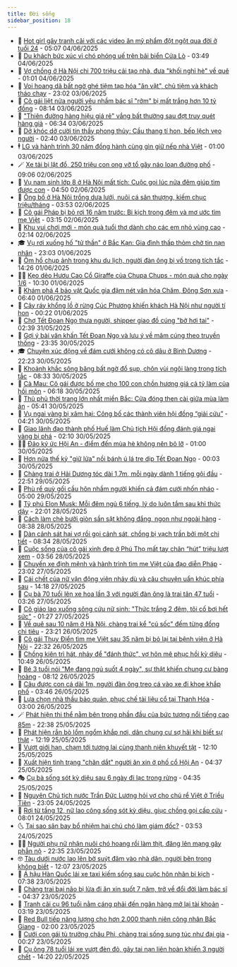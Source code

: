 ```yaml
---
title: Đời sống
sidebar_position: 18
---
```


<!-- dantri-doi-song:START -->
- 🥳 [Hot girl gây tranh cãi với các video ăn mỹ phẩm đột ngột qua đời ở tuổi 24](https://dantri.com.vn/doi-song/hot-girl-gay-tranh-cai-voi-cac-video-an-my-pham-dot-ngot-qua-doi-o-tuoi-24-20250604112607023.htm) - 05:07 04/06/2025
- 🌁 [Du khách bức xúc vì chó phóng uế trên bãi biển Cửa Lò](https://dantri.com.vn/doi-song/du-khach-buc-xuc-vi-cho-phong-ue-tren-bai-bien-cua-lo-20250604093623140.htm) - 03:49 04/06/2025
- 👀 [Vợ chồng ở Hà Nội chi 700 triệu cải tạo nhà, đưa &quot;khối nghỉ hè&quot; về quê](https://dantri.com.vn/doi-song/vo-chong-o-ha-noi-chi-700-trieu-cai-tao-nha-dua-khoi-nghi-he-ve-que-20250603192049063.htm) - 01:01 04/06/2025
- 🐻 [Voi hoang dã bất ngờ ghé tiệm tạp hóa &quot;ăn vặt&quot;, chủ tiệm và khách tháo chạy](https://dantri.com.vn/doi-song/voi-hoang-da-bat-ngo-ghe-tiem-tap-hoa-an-vat-chu-tiem-va-khach-thao-chay-20250603152536857.htm) - 23:02 03/06/2025
- 🦅 [Cô gái liệt nửa người yêu nhầm bác sĩ &quot;rởm&quot; bị mất trắng hơn 10 tỷ đồng](https://dantri.com.vn/doi-song/co-gai-liet-nua-nguoi-yeu-nham-bac-si-rom-bi-mat-trang-hon-10-ty-dong-20250603120104449.htm) - 08:14 03/06/2025
- 🦩 [&quot;Thiên đường hàng hiệu giá rẻ&quot; vắng bất thường sau đợt truy quét hàng giả](https://dantri.com.vn/doi-song/thien-duong-hang-hieu-gia-re-vang-bat-thuong-sau-dot-truy-quet-hang-gia-20250603025433257.htm) - 06:34 03/06/2025
- 🦏 [Dở khóc dở cười tin thầy phong thủy: Cầu thang tí hon, bếp lệch vẹo người](https://dantri.com.vn/doi-song/do-khoc-do-cuoi-tin-thay-phong-thuy-cau-thang-ti-hon-bep-lech-veo-nguoi-20250602204620672.htm) - 02:40 03/06/2025
- 🕴 [LG và hành trình 30 năm đồng hành cùng gìn giữ nếp nhà Việt](https://dantri.com.vn/doi-song/lg-va-hanh-trinh-30-nam-dong-hanh-cung-gin-giu-nep-nha-viet-20250602154052513.htm) - 01:00 03/06/2025
- 🪄 [Xe tải bị lật đổ, 250 triệu con ong vỡ tổ gây náo loạn đường phố](https://dantri.com.vn/doi-song/xe-tai-bi-lat-do-250-trieu-con-ong-vo-to-gay-nao-loan-duong-pho-20250602100923706.htm) - 09:06 02/06/2025
- 🚦 [Vụ nam sinh lớp 8 ở Hà Nội mất tích: Cuộc gọi lúc nửa đêm giúp tìm được con](https://dantri.com.vn/doi-song/vu-nam-sinh-lop-8-o-ha-noi-mat-tich-cuoc-goi-luc-nua-dem-giup-tim-duoc-con-20250602110444256.htm) - 04:50 02/06/2025
- 🤔 [Ông bố ở Hà Nội trồng dưa lưới, nuôi cá sân thượng, kiếm chục triệu/tháng](https://dantri.com.vn/doi-song/ong-bo-o-ha-noi-trong-dua-luoi-nuoi-ca-san-thuong-kiem-chuc-trieuthang-20250530132715033.htm) - 03:53 02/06/2025
- 🚦 [Cô gái Pháp bị bỏ rơi 16 năm trước: Bi kịch trong đêm và mơ ước tìm mẹ Việt](https://dantri.com.vn/doi-song/co-gai-phap-bi-bo-roi-16-nam-truoc-bi-kich-trong-dem-va-mo-uoc-tim-me-viet-20250529204220396.htm) - 03:15 02/06/2025
- 🐎 [Khu vui chơi mới - món quà tuổi thơ dành cho các em nhỏ vùng cao](https://dantri.com.vn/doi-song/khu-vui-choi-moi-mon-qua-tuoi-tho-danh-cho-cac-em-nho-vung-cao-20250602090709483.htm) - 02:14 02/06/2025
- 🎓 [Vụ rơi xuống hố &quot;tử thần&quot; ở Bắc Kạn: Gia đình thấp thỏm chờ tin nạn nhân](https://dantri.com.vn/doi-song/vu-roi-xuong-ho-tu-than-o-bac-kan-gia-dinh-thap-thom-cho-tin-nan-nhan-20250601195043263.htm) - 23:03 01/06/2025
- 🐘 [Ôm hổ chụp ảnh trong khu du lịch, người đàn ông bị vồ trong tích tắc](https://dantri.com.vn/doi-song/om-ho-chup-anh-trong-khu-du-lich-nguoi-dan-ong-bi-vo-trong-tich-tac-20250601135825584.htm) - 14:26 01/06/2025
- 🧑‍🏫 [Kẹo dẻo Hươu Cao Cổ Giraffe của Chupa Chups  - món quà cho ngày 1/6](https://dantri.com.vn/doi-song/keo-deo-huou-cao-co-giraffe-cua-chupa-chups-mon-qua-cho-ngay-16-20250601141757917.htm) - 10:30 01/06/2025
- 🦒 [Khám phá 4 bảo vật Quốc gia đậm nét văn hóa Chăm, Đông Sơn xưa](https://dantri.com.vn/doi-song/kham-pha-4-bao-vat-quoc-gia-dam-net-van-hoa-cham-dong-son-xua-20250530172851574.htm) - 06:40 01/06/2025
- 🧰 [Cây ráy khổng lồ ở rừng Cúc Phương khiến khách Hà Nội như người tí hon](https://dantri.com.vn/doi-song/cay-ray-khong-lo-o-rung-cuc-phuong-khien-khach-ha-noi-nhu-nguoi-ti-hon-20250531185919428.htm) - 00:22 01/06/2025
- 🧐 [Chợ Tết Đoan Ngọ thưa người, shipper giao đồ cúng &quot;bở hơi tai&quot;](https://dantri.com.vn/doi-song/cho-tet-doan-ngo-thua-nguoi-shipper-giao-do-cung-bo-hoi-tai-20250531092004153.htm) - 02:39 31/05/2025
- 🌮 [Gợi ý bài văn khấn Tết Đoan Ngọ và lưu ý về mâm cúng theo truyền thống](https://dantri.com.vn/doi-song/goi-y-bai-van-khan-tet-doan-ngo-va-luu-y-ve-mam-cung-theo-truyen-thong-20250530183748896.htm) - 23:35 30/05/2025
- 🎓 [Chuyện xúc động về đám cưới không có cô dâu ở Bình Dương](https://dantri.com.vn/doi-song/chuyen-xuc-dong-ve-dam-cuoi-khong-co-co-dau-o-binh-duong-20250527180708893.htm) - 22:23 30/05/2025
- 🚀 [Khoảnh khắc sông băng bất ngờ đổ sụp, chôn vùi ngôi làng trong tích tắc](https://dantri.com.vn/doi-song/khoanh-khac-song-bang-bat-ngo-do-sup-chon-vui-ngoi-lang-trong-tich-tac-20250530141851056.htm) - 08:33 30/05/2025
- 🤖 [Cà Mau: Cô gái được bố mẹ cho 100 con chồn hương giá cả tỷ làm của hồi môn](https://dantri.com.vn/doi-song/ca-mau-co-gai-duoc-bo-me-cho-100-con-chon-huong-gia-ca-ty-lam-cua-hoi-mon-20250529180143016.htm) - 06:18 30/05/2025
- 🤩 [Thủ phủ thời trang lớn nhất miền Bắc: Cửa đóng then cài giữa mùa làm ăn](https://dantri.com.vn/doi-song/thu-phu-thoi-trang-lon-nhat-mien-bac-cua-dong-then-cai-giua-mua-lam-an-20250528211006142.htm) - 05:41 30/05/2025
- 👹 [Vụ ngai vàng bị xâm hại: Công bố các thành viên hội đồng “giải cứu”](https://dantri.com.vn/doi-song/vu-ngai-vang-bi-xam-hai-cong-bo-cac-thanh-vien-hoi-dong-giai-cuu-20250530105636885.htm) - 04:21 30/05/2025
- 🦩 [Giao lãnh đạo thành phố Huế làm Chủ tịch Hội đồng đánh giá ngai vàng bị phá](https://dantri.com.vn/doi-song/giao-lanh-dao-thanh-pho-hue-lam-chu-tich-hoi-dong-danh-gia-ngai-vang-bi-pha-20250530072250445.htm) - 02:10 30/05/2025
- 🧑‍🏫 [Đảo ký ức Hội An - điểm đến mùa hè không nên bỏ lỡ](https://dantri.com.vn/doi-song/dao-ky-uc-hoi-an-diem-den-mua-he-khong-nen-bo-lo-20250529221024848.htm) - 01:00 30/05/2025
- 🌈 [Hơn nửa thế kỷ &quot;giữ lửa&quot; nồi bánh ú lá tre dịp Tết Đoan Ngọ](https://dantri.com.vn/doi-song/hon-nua-the-ky-giu-lua-noi-banh-u-la-tre-dip-tet-doan-ngo-20250529225209499.htm) - 00:03 30/05/2025
- 💃 [Chàng trai ở Hải Dương tóc dài 1,7m, mỗi ngày dành 1 tiếng gội đầu](https://dantri.com.vn/doi-song/chang-trai-o-hai-duong-toc-dai-17m-moi-ngay-danh-1-tieng-goi-dau-20250528125751285.htm) - 22:51 29/05/2025
- 💂 [Phù rể quỳ gối cầu hôn nhầm người khiến cả đám cưới nhốn nháo](https://dantri.com.vn/doi-song/phu-re-quy-goi-cau-hon-nham-nguoi-khien-ca-dam-cuoi-nhon-nhao-20250528165257969.htm) - 05:00 29/05/2025
- 🦏 [Tỷ phú Elon Musk: Mỗi đêm ngủ 6 tiếng, lý do luôn tắm sau khi thức dậy](https://dantri.com.vn/doi-song/ty-phu-elon-musk-moi-dem-ngu-6-tieng-ly-do-luon-tam-sau-khi-thuc-day-20250325184916213.htm) - 22:01 28/05/2025
- 🤡 [Cách làm chè bưởi giòn sần sật không đắng, ngon như ngoài hàng](https://dantri.com.vn/doi-song/cach-lam-che-buoi-gion-san-sat-khong-dang-ngon-nhu-ngoai-hang-20250409201516696.htm) - 08:38 28/05/2025
- 🫶 [Dàn cảnh sát hại vợ rồi gọi cảnh sát, chồng bị vạch trần bởi một chi tiết](https://dantri.com.vn/doi-song/dan-canh-sat-hai-vo-roi-goi-canh-sat-chong-bi-vach-tran-boi-mot-chi-tiet-20250528095602088.htm) - 08:34 28/05/2025
- 💪 [Cuộc sống của cô gái xinh đẹp ở Phú Thọ mất tay chân “hút” triệu lượt xem](https://dantri.com.vn/doi-song/cuoc-song-cua-co-gai-xinh-dep-o-phu-tho-mat-tay-chan-hut-trieu-luot-xem-20250525220821334.htm) - 03:56 28/05/2025
- 🦅 [Chuyến xe định mệnh và hành trình tìm mẹ Việt của đạo diễn Pháp](https://dantri.com.vn/doi-song/chuyen-xe-dinh-menh-va-hanh-trinh-tim-me-viet-cua-dao-dien-phap-20250527205437830.htm) - 23:02 27/05/2025
- 🧠 [Cái chết của nữ vận động viên nhảy dù và câu chuyện uẩn khúc phía sau](https://dantri.com.vn/doi-song/cai-chet-cua-nu-van-dong-vien-nhay-du-va-cau-chuyen-uan-khuc-phia-sau-20250527163419597.htm) - 14:18 27/05/2025
- 🦅 [Cụ bà 70 tuổi lên xe hoa lần 3 với người đàn ông là trai tân 47 tuổi](https://dantri.com.vn/doi-song/cu-ba-70-tuoi-len-xe-hoa-lan-3-voi-nguoi-dan-ong-la-trai-tan-47-tuoi-20250527094930257.htm) - 03:26 27/05/2025
- 💪 [Cô giáo lao xuống sông cứu nữ sinh: &quot;Thức trắng 2 đêm, tôi cố bơi hết sức&quot;](https://dantri.com.vn/doi-song/co-giao-lao-xuong-song-cuu-nu-sinh-thuc-trang-2-dem-toi-co-boi-het-suc-20250526161325529.htm) - 01:27 27/05/2025
- 🧐 [Về quê sau 10 năm ở Hà Nội, chàng trai kể &quot;cú sốc&quot; đếm từng đồng chi tiêu](https://dantri.com.vn/doi-song/ve-que-sau-10-nam-o-ha-noi-chang-trai-ke-cu-soc-dem-tung-dong-chi-tieu-20250522165004439.htm) - 23:21 26/05/2025
- 👀 [Cô gái Thụy Điển tìm mẹ Việt sau 35 năm bị bỏ lại tại bệnh viện ở Hà Nội](https://dantri.com.vn/doi-song/co-gai-thuy-dien-tim-me-viet-sau-35-nam-bi-bo-lai-tai-benh-vien-o-ha-noi-20250526164712597.htm) - 22:32 26/05/2025
- 🎉 [Chồng kiên trì hát, nhảy để &quot;đánh thức&quot;, vợ hôn mê phục hồi kỳ diệu](https://dantri.com.vn/doi-song/chong-kien-tri-hat-nhay-de-danh-thuc-vo-hon-me-phuc-hoi-ky-dieu-20250526152555355.htm) - 10:49 26/05/2025
- 💂 [Bé 3 tuổi nói &quot;Mẹ đang ngủ suốt 4 ngày&quot;, sự thật khiến chung cư bàng hoàng](https://dantri.com.vn/doi-song/be-3-tuoi-noi-me-dang-ngu-suot-4-ngay-su-that-khien-chung-cu-bang-hoang-20250526145740723.htm) - 08:12 26/05/2025
- 🚀 [Câu được con cá dài 1m, người đàn ông treo cá vào xe đi khoe khắp phố](https://dantri.com.vn/doi-song/cau-duoc-con-ca-dai-1m-nguoi-dan-ong-treo-ca-vao-xe-di-khoe-khap-pho-20250526094039940.htm) - 03:46 26/05/2025
- 👹 [Lựa chọn nhà thầu bảo quản, phục chế tài liệu cổ tại Thanh Hóa](https://dantri.com.vn/doi-song/lua-chon-nha-thau-bao-quan-phuc-che-tai-lieu-co-tai-thanh-hoa-20250525190309908.htm) - 03:00 26/05/2025
- 🪄 [Phát hiện thi thể nằm bên trong phần đầu của bức tượng nổi tiếng cao 85m](https://dantri.com.vn/doi-song/phat-hien-thi-the-nam-ben-trong-phan-dau-cua-buc-tuong-noi-tieng-cao-85m-20250524152925567.htm) - 22:38 25/05/2025
- 🌁 [Phát hiện rắn bò lổm ngổm khắp nơi, dân chung cư sợ hãi khi biết sự thật](https://dantri.com.vn/doi-song/phat-hien-ran-bo-lom-ngom-khap-noi-dan-chung-cu-so-hai-khi-biet-su-that-20250525170438694.htm) - 12:19 25/05/2025
- 🌋 [Vượt giới hạn, chạm tới tương lai cùng thanh niên khuyết tật](https://dantri.com.vn/doi-song/vuot-gioi-han-cham-toi-tuong-lai-cung-thanh-nien-khuyet-tat-20250525151040647.htm) - 12:10 25/05/2025
- 🦆 [Xuất hiện tình trạng &quot;chăn dắt&quot; người ăn xin ở phố cổ Hội An](https://dantri.com.vn/doi-song/xuat-hien-tinh-trang-chan-dat-nguoi-an-xin-o-pho-co-hoi-an-20250523115302028.htm) - 04:37 25/05/2025
- 🎭 [Cụ bà sống sót kỳ diệu sau 6 ngày đi lạc trong rừng](https://dantri.com.vn/doi-song/cu-ba-song-sot-ky-dieu-sau-6-ngay-di-lac-trong-rung-20250523120126274.htm) - 04:35 25/05/2025
- 🤡 [Nguyên Chủ tịch nước Trần Đức Lương hỏi vợ cho chú rể Việt ở Triều Tiên](https://dantri.com.vn/doi-song/nguyen-chu-tich-nuoc-tran-duc-luong-hoi-vo-cho-chu-re-viet-o-trieu-tien-20250523214512457.htm) - 23:05 24/05/2025
- 🦩 [Rơi từ tầng 12, nữ lao công sống sót kỳ diệu, giục chồng gọi cấp cứu](https://dantri.com.vn/doi-song/roi-tu-tang-12-nu-lao-cong-song-sot-ky-dieu-giuc-chong-goi-cap-cuu-20250524131322451.htm) - 08:01 24/05/2025
- 🌜 [Tại sao sân bay bổ nhiệm hai chú chó làm giám đốc?](https://dantri.com.vn/doi-song/tai-sao-san-bay-bo-nhiem-hai-chu-cho-lam-giam-doc-20250523161658579.htm) - 03:53 24/05/2025
- 🧑‍🏫 [Người phụ nữ nhận nuôi chó hoang rồi làm thịt, đăng lên mạng gây phẫn nộ](https://dantri.com.vn/doi-song/nguoi-phu-nu-nhan-nuoi-cho-hoang-roi-lam-thit-dang-len-mang-gay-phan-no-20250522135051837.htm) - 22:35 23/05/2025
- 🤓 [Tàu dưới nước lao lên bờ suýt đâm vào nhà dân, người bên trong không biết](https://dantri.com.vn/doi-song/tau-duoi-nuoc-lao-len-bo-suyt-dam-vao-nha-dan-nguoi-ben-trong-khong-biet-20250523145826000.htm) - 12:07 23/05/2025
- 🤗 [Á hậu Hàn Quốc lái xe taxi kiếm sống sau cuộc hôn nhân bi kịch](https://dantri.com.vn/doi-song/a-hau-han-quoc-lai-xe-taxi-kiem-song-sau-cuoc-hon-nhan-bi-kich-20250523105411227.htm) - 07:38 23/05/2025
- 🦒 [Chàng trai bại não bị lừa đi ăn xin suốt 7 năm, trở về đổi đời làm bác sĩ](https://dantri.com.vn/doi-song/chang-trai-bai-nao-bi-lua-di-an-xin-suot-7-nam-tro-ve-doi-doi-lam-bac-si-20250522134602488.htm) - 04:37 23/05/2025
- 💂 [Tranh cãi cụ 96 tuổi nằm cáng phải đến ngân hàng mở lại tài khoản](https://dantri.com.vn/doi-song/tranh-cai-cu-96-tuoi-nam-cang-phai-den-ngan-hang-mo-lai-tai-khoan-20250523092621258.htm) - 03:19 23/05/2025
- 🚀 [Red Bull tiếp năng lượng cho hơn 2.000 thanh niên công nhân Bắc Giang](https://dantri.com.vn/doi-song/red-bull-tiep-nang-luong-cho-hon-2000-thanh-nien-cong-nhan-bac-giang-20250522193107860.htm) - 02:00 23/05/2025
- 🐲 [Cưới con gái tù trưởng châu Phi, chàng trai sống sung túc như đại gia](https://dantri.com.vn/doi-song/cuoi-con-gai-tu-truong-chau-phi-chang-trai-song-sung-tuc-nhu-dai-gia-20250522131711260.htm) - 00:27 23/05/2025
- 🎡 [Cụ ông 78 tuổi lái xe vượt đèn đỏ, gây tai nạn liên hoàn khiến 3 người chết](https://dantri.com.vn/doi-song/cu-ong-78-tuoi-lai-xe-vuot-den-do-gay-tai-nan-lien-hoan-khien-3-nguoi-chet-20250522182022447.htm) - 14:20 22/05/2025<!-- dantri-doi-song:END -->
